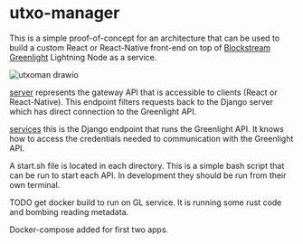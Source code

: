 # utxo-manager

This is a simple proof-of-concept for an architecture that can be used to build a custom React or React-Native front-end on top of [Blockstream Greenlight](https://github.com/Blockstream/greenlight) Lightning Node as a service.

![utxoman drawio](https://github.com/lonestarr-btc/utxo-manager/assets/3266158/5be21efd-3cbc-443f-bbbb-9987f3b6d209)

[server](https://github.com/lonestarr-btc/utxo-manager/tree/main/server) represents the gateway API that is accessible to clients (React or React-Native). This endpoint filters requests back to the Django server which has direct connection to the Greenlight API.

[services](https://github.com/lonestarr-btc/utxo-manager/tree/main/services) this is the Django endpoint that runs the Greenlight API. It knows how to access the credentials needed to communication with the Greenlight API.

A start.sh file is located in each directory. This is a simple bash script that can be run to start each API. In development they should be run from their own terminal.

TODO get docker build to run on GL service. It is running some rust code and bombing reading metadata.

Docker-compose added for first two apps.
